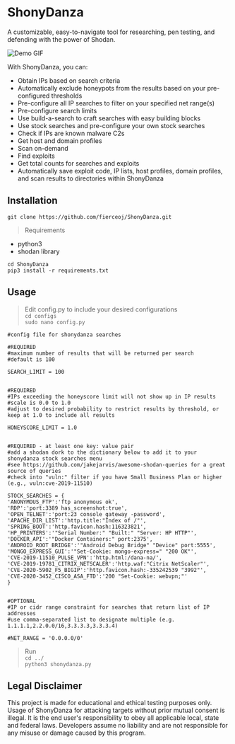 # ShonyDanza
A customizable, easy-to-navigate tool for researching, pen testing, and defending with the power of Shodan. 

![Demo GIF](demo/shonydanza_demo.gif)

With ShonyDanza, you can:
- Obtain IPs based on search criteria
- Automatically exclude honeypots from the results based on your pre-configured thresholds
- Pre-configure all IP searches to filter on your specified net range(s)
- Pre-configure search limits
- Use build-a-search to craft searches with easy building blocks
- Use stock searches and pre-configure your own stock searches
- Check if IPs are known malware C2s
- Get host and domain profiles
- Scan on-demand 
- Find exploits
- Get total counts for searches and exploits
- Automatically save exploit code, IP lists, host profiles, domain profiles, and scan results to directories within ShonyDanza

## Installation
`git clone https://github.com/fierceoj/ShonyDanza.git`</br>

> Requirements
- python3
- shodan library

`cd ShonyDanza`</br>
`pip3 install -r requirements.txt`

## Usage
> Edit config.py to include your desired configurations</br>
`cd configs`</br>
`sudo nano config.py`</br>

```
#config file for shonydanza searches

#REQUIRED
#maximum number of results that will be returned per search
#default is 100

SEARCH_LIMIT = 100


#REQUIRED
#IPs exceeding the honeyscore limit will not show up in IP results
#scale is 0.0 to 1.0
#adjust to desired probability to restrict results by threshold, or keep at 1.0 to include all results

HONEYSCORE_LIMIT = 1.0


#REQUIRED - at least one key: value pair
#add a shodan dork to the dictionary below to add it to your shonydanza stock searches menu
#see https://github.com/jakejarvis/awesome-shodan-queries for a great source of queries
#check into "vuln:" filter if you have Small Business Plan or higher (e.g., vuln:cve-2019-11510)

STOCK_SEARCHES = {
'ANONYMOUS_FTP':'ftp anonymous ok',
'RDP':'port:3389 has_screenshot:true',
'OPEN_TELNET':'port:23 console gateway -password',
'APACHE_DIR_LIST':'http.title:"Index of /"',
'SPRING_BOOT':'http.favicon.hash:116323821',
'HP_PRINTERS':'"Serial Number:" "Built:" "Server: HP HTTP"',
'DOCKER_API':'"Docker Containers:" port:2375',
'ANDROID_ROOT_BRIDGE':'"Android Debug Bridge" "Device" port:5555',
'MONGO_EXPRESS_GUI':'"Set-Cookie: mongo-express=" "200 OK"',
'CVE-2019-11510_PULSE_VPN':'http.html:/dana-na/',
'CVE-2019-19781_CITRIX_NETSCALER':'http.waf:"Citrix NetScaler"',
'CVE-2020-5902_F5_BIGIP':'http.favicon.hash:-335242539 "3992"',
'CVE-2020-3452_CISCO_ASA_FTD':'200 "Set-Cookie: webvpn;"'
}


#OPTIONAL
#IP or cidr range constraint for searches that return list of IP addresses
#use comma-separated list to designate multiple (e.g. 1.1.1.1,2.2.0.0/16,3.3.3.3,3.3.3.4) 

#NET_RANGE = '0.0.0.0/0'
```

> Run </br>
`cd ../`</br>
`python3 shonydanza.py`</br>


## Legal Disclaimer
This project is made for educational and ethical testing purposes only. Usage of ShonyDanza for attacking targets without prior mutual consent is illegal. It is the end user's responsibility to obey all applicable local, state and federal laws. Developers assume no liability and are not responsible for any misuse or damage caused by this program.

